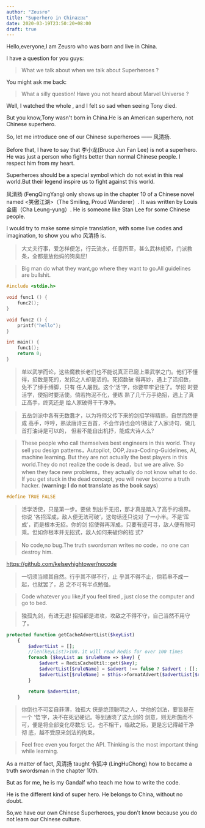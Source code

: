 ```yaml
---
author: "Zeusro"
title: "Superhero in China🇨🇳"
date: 2020-03-19T23:50:20+08:00
draft: true
---
```


Hello,everyone,I am Zeusro who was born and live in China.

I have a question for you guys:
> What we talk about when we talk about Superheroes ?

You might ask me back:
> What a silly question! Have you not heard about Marvel Universe ?

Well, I watched the whole <The Avengers> , and I felt so sad when seeing Tony died.

But you know,Tony wasn't born in China.He is an American superhero, not Chinese superhero.

So, let me introduce one of our Chinese superheroes —— 风清扬.

Before that, I have to say that 李小龙(Bruce Jun Fan Lee) is not a superhero. He was just a  person who fights better than normal Chinese people. I respect him from my heart. 

Superheroes should be a special symbol which do not exist in this real world.But their legend inspire us to fight against this world.

风清扬 (FengQingYang) only shows up in the chapter 10 of a Chinese novel named <笑傲江湖>（The Smiling, Proud Wanderer）. It was written by Louis 金庸（Cha Leung-yung）. He is someone like Stan Lee for some Chinese people.

I would try to make some simple translation, with some live codes and imagination, to show you who 风清扬 is.

> 大丈夫行事，爱怎样便怎，行云流水，任意所至，甚么武林规矩，门派教条，全都是放他妈的狗臭屁!
 
> Big man do what they want,go where they want to go.All guidelines are bullshit.
>

```c
#include <stdio.h>

void func1 () {
	func2();
}

void func2 () {
	printf("hello");
}

int main() {
	func1();
	return 0;
}
```


> 单以武学而论，这些魔教长老们也不能说真正已窥上乘武学之门。他们不懂 得，招数是死的，发招之人却是活的。死招数破 得再妙，遇上了活招数，免不了缚手缚脚，只有 任人屠戮。这个‘活’字，你要牢牢记住了。学招 时要活学，使招时要活使。倘若拘泥不化，便练 熟了几千万手绝招，遇上了真正高手，终究还是 给人家破得干干净净。
 
> 五岳剑派中各有无数蠢才，以为将师父传下来的剑招学得精熟，自然而然便成 高手，哼哼，熟读唐诗三百首，不会作诗也会吟!熟读了人家诗句，做几首打油诗是可以的， 但若不能自出机抒，能成大诗人么?

> These people who call themselves best engineers in this world. They sell you design patterns，Autopilot, OOP,Java-Coding-Guidelines, AI, machine learning. But they are not actually the best players in this world.They do not realize the code is dead，but we are alive. So when they face new problems，they actually do not know what to do. If you get stuck in the dead concept, you will never become a truth hacker. (**warning: I do not translate as the book says**)

```c
#define TRUE FALSE
```


> 活学活使，只是第一步。要做 到出手无招，那才真是踏入了高手的境界。你说 ‘各招浑成，敌人便无法可破’，这句话还只说对 了一小半。不是‘浑成’，而是根本无招。你的剑 招使得再浑成，只要有迹可寻，敌人便有隙可 乘。但如你根本并无招式，敌人如何来破你的招 式?
 
> No code,no bug.The truth swordsman writes no code，no one can destroy him.

https://github.com/kelseyhightower/nocode


> 一切须当顺其自然。行乎其不得不行，止 乎其不得不止，倘若串不成一起，也就罢了，总 之不可有半点勉强。

> Code whatever you like,if you feel tired , just close the computer and go to bed.

> 独孤九剑，有进无退! 招招都是进攻，攻敌之不得不守，自己当然不用守了。

```php
protected function getCacheAdvertList($keyList)
    {
        $advertList = [];
        //len(keyList)>100，it will read Redis for over 100 times 
        foreach ($keyList as $ruleName => $key) {
            $advert = RedisCacheUtil::get($key);
            $advertList[$ruleName] = $advert !== false ? $advert : [];
            $advertList[$ruleName] = $this->formatAdvert($advertList[$ruleName]);
        }

        return $advertList;
    }
```

> 你倒也不可妄自菲薄，独孤大 侠是绝顶聪明之人，学他的剑法，要旨是在一个 ‘悟’字，决不在死记硬记。等到通晓了这九剑的 剑意，则无所施而不可，便是将全部变化尽数忘 记，也不相干，临敌之际，更是忘记得越干净彻 底，越不受原来剑法的拘束。
 
> Feel free even you forget the API. Thinking is the most important thing  while learning.

As a matter of fact, 风清扬 taught 令狐冲 (LingHuChong) how to became a truth swordsman in the chapter 10th.

But as for me, he is my Gandalf who teach me how to write the code.

He is the different kind of super hero. He belongs to China, without no doubt.

So,we have our own Chinese Superheroes, you don't know because you do not learn our Chinese culture.